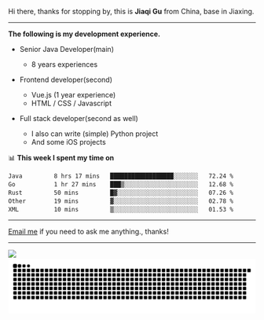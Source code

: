 Hi there, thanks for stopping by, this is **Jiaqi Gu** from China, base in Jiaxing.

---

**The following is my development experience.**

- Senior Java Developer(main)
  - 8 years experiences

- Frontend developer(second)
  - Vue.js (1 year experience)
  - HTML / CSS / Javascript
  
- Full stack developer(second as well)
  - I also can write (simple) Python project
  - And some iOS projects

📊 **This week I spent my time on**
<!--START_SECTION:waka-->

```txt
Java         8 hrs 17 mins   ██████████████████░░░░░░░   72.24 %
Go           1 hr 27 mins    ███▒░░░░░░░░░░░░░░░░░░░░░   12.68 %
Rust         50 mins         █▓░░░░░░░░░░░░░░░░░░░░░░░   07.26 %
Other        19 mins         ▓░░░░░░░░░░░░░░░░░░░░░░░░   02.78 %
XML          10 mins         ▒░░░░░░░░░░░░░░░░░░░░░░░░   01.53 %
```

<!--END_SECTION:waka-->

---

[Email me](mailto:htk2klwgr@mozmail.com?subject=Hiring_from_GitHub) if you need to ask me anything., thanks!

---

![]( https://visitor-badge.glitch.me/badge?page_id=githubgujiaqi)
![]( https://github.com/droid-Q/droid-Q/raw/output/github-contribution-grid-snake.svg#gh-dark-mode-only)
